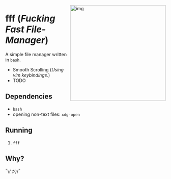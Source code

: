 <a href="https://asciinema.org/a/B2LRFD6q26E7DhftTkeHLAUMT" target="_blank"><img src="https://asciinema.org/a/B2LRFD6q26E7DhftTkeHLAUMT.png" alt="img" height="300px" align="right"/></a>

# fff (*Fucking Fast File-Manager*)

A simple file manager written in `bash`.

- Smooth Scrolling (*Using vim keybindings.*)
- TODO


## Dependencies

- `bash`
- opening non-text files: `xdg-open`

## Running

1. `fff`

## Why?

¯\\_(ツ)_/¯
